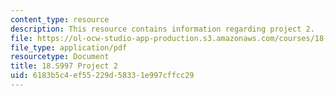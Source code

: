 ```yaml
---
content_type: resource
description: This resource contains information regarding project 2.
file: https://ol-ocw-studio-app-production.s3.amazonaws.com/courses/18-s997-introduction-to-matlab-programming-fall-2011/6183b5c4ef55229d58331e997cffcc29_MIT18_S997F11_Project_2.pdf
file_type: application/pdf
resourcetype: Document
title: 18.S997 Project 2
uid: 6183b5c4-ef55-229d-5833-1e997cffcc29
---
```

